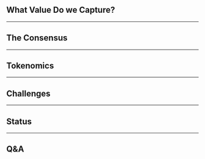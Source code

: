 ## What Value Do we Capture?

---
## The Consensus

---
## Tokenomics

---
## Challenges

---
## Status


---
## Q&A
